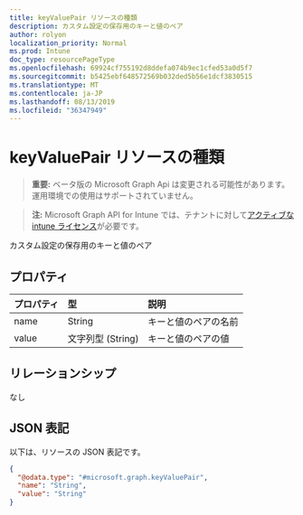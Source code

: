 ```yaml
---
title: keyValuePair リソースの種類
description: カスタム設定の保存用のキーと値のペア
author: rolyon
localization_priority: Normal
ms.prod: Intune
doc_type: resourcePageType
ms.openlocfilehash: 69924cf755192d8ddefa074b9ec1cfed53a0d5f7
ms.sourcegitcommit: b5425ebf648572569b032ded5b56e1dcf3830515
ms.translationtype: MT
ms.contentlocale: ja-JP
ms.lasthandoff: 08/13/2019
ms.locfileid: "36347949"
---
```

# <a name="keyvaluepair-resource-type"></a>keyValuePair リソースの種類

> **重要:** ベータ版の Microsoft Graph Api は変更される可能性があります。運用環境での使用はサポートされていません。

> **注:** Microsoft Graph API for Intune では、テナントに対して[アクティブな intune ライセンス](https://go.microsoft.com/fwlink/?linkid=839381)が必要です。

カスタム設定の保存用のキーと値のペア

## <a name="properties"></a>プロパティ
|プロパティ|型|説明|
|:---|:---|:---|
|name|String|キーと値のペアの名前|
|value|文字列型 (String)|キーと値のペアの値|

## <a name="relationships"></a>リレーションシップ
なし

## <a name="json-representation"></a>JSON 表記
以下は、リソースの JSON 表記です。
<!-- {
  "blockType": "resource",
  "@odata.type": "microsoft.graph.keyValuePair"
}
-->
``` json
{
  "@odata.type": "#microsoft.graph.keyValuePair",
  "name": "String",
  "value": "String"
}
```



